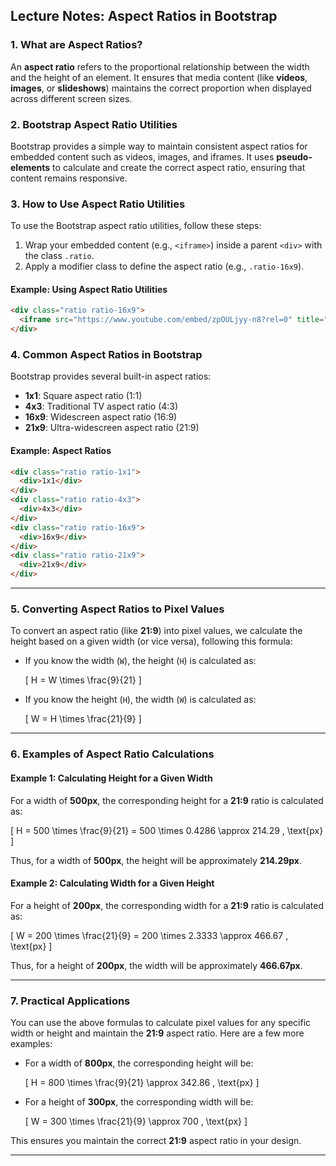 ## **Lecture Notes: Aspect Ratios in Bootstrap**

### **1. What are Aspect Ratios?**
An **aspect ratio** refers to the proportional relationship between the width and the height of an element. It ensures that media content (like **videos**, **images**, or **slideshows**) maintains the correct proportion when displayed across different screen sizes.

### **2. Bootstrap Aspect Ratio Utilities**
Bootstrap provides a simple way to maintain consistent aspect ratios for embedded content such as videos, images, and iframes. It uses **pseudo-elements** to calculate and create the correct aspect ratio, ensuring that content remains responsive.

### **3. How to Use Aspect Ratio Utilities**
To use the Bootstrap aspect ratio utilities, follow these steps:
1. Wrap your embedded content (e.g., `<iframe>`) inside a parent `<div>` with the class `.ratio`.
2. Apply a modifier class to define the aspect ratio (e.g., `.ratio-16x9`).

#### **Example: Using Aspect Ratio Utilities**

```html
<div class="ratio ratio-16x9">
  <iframe src="https://www.youtube.com/embed/zpOULjyy-n8?rel=0" title="YouTube video" allowfullscreen></iframe>
</div>
```

### **4. Common Aspect Ratios in Bootstrap**
Bootstrap provides several built-in aspect ratios:
- **1x1**: Square aspect ratio (1:1)
- **4x3**: Traditional TV aspect ratio (4:3)
- **16x9**: Widescreen aspect ratio (16:9)
- **21x9**: Ultra-widescreen aspect ratio (21:9)

#### **Example: Aspect Ratios**

```html
<div class="ratio ratio-1x1">
  <div>1x1</div>
</div>
<div class="ratio ratio-4x3">
  <div>4x3</div>
</div>
<div class="ratio ratio-16x9">
  <div>16x9</div>
</div>
<div class="ratio ratio-21x9">
  <div>21x9</div>
</div>
```

---

### **5. Converting Aspect Ratios to Pixel Values**

To convert an aspect ratio (like **21:9**) into pixel values, we calculate the height based on a given width (or vice versa), following this formula:

- If you know the width (`W`), the height (`H`) is calculated as:

  \[
  H = W \times \frac{9}{21}
  \]

- If you know the height (`H`), the width (`W`) is calculated as:

  \[
  W = H \times \frac{21}{9}
  \]

---

### **6. Examples of Aspect Ratio Calculations**

#### **Example 1: Calculating Height for a Given Width**

For a width of **500px**, the corresponding height for a **21:9** ratio is calculated as:

\[
H = 500 \times \frac{9}{21} = 500 \times 0.4286 \approx 214.29 \, \text{px}
\]

Thus, for a width of **500px**, the height will be approximately **214.29px**.

#### **Example 2: Calculating Width for a Given Height**

For a height of **200px**, the corresponding width for a **21:9** ratio is calculated as:

\[
W = 200 \times \frac{21}{9} = 200 \times 2.3333 \approx 466.67 \, \text{px}
\]

Thus, for a height of **200px**, the width will be approximately **466.67px**.

---

### **7. Practical Applications**

You can use the above formulas to calculate pixel values for any specific width or height and maintain the **21:9** aspect ratio. Here are a few more examples:

- For a width of **800px**, the corresponding height will be:

  \[
  H = 800 \times \frac{9}{21} \approx 342.86 \, \text{px}
  \]

- For a height of **300px**, the corresponding width will be:

  \[
  W = 300 \times \frac{21}{9} \approx 700 \, \text{px}
  \]

This ensures you maintain the correct **21:9** aspect ratio in your design.

---
